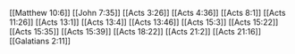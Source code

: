 [[Matthew 10:6]]
[[John 7:35]]
[[Acts 3:26]]
[[Acts 4:36]]
[[Acts 8:1]]
[[Acts 11:26]]
[[Acts 13:1]]
[[Acts 13:4]]
[[Acts 13:46]]
[[Acts 15:3]]
[[Acts 15:22]]
[[Acts 15:35]]
[[Acts 15:39]]
[[Acts 18:22]]
[[Acts 21:2]]
[[Acts 21:16]]
[[Galatians 2:11]]
